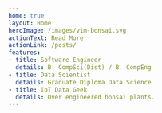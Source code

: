 ```yaml
---
home: true
layout: Home
heroImage: /images/vim-bonsai.svg
actionText: Read More
actionLink: /posts/
features:
- title: Software Engineer
  details: B. CompSci(Dist) / B. CompEng 
- title: Data Scientist
  details: Graduate Diploma Data Science 
- title: IoT Data Geek
  details: Over engineered bonsai plants. 
---
```


 
 
